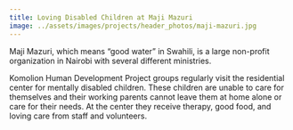 ```yaml
---
title: Loving Disabled Children at Maji Mazuri
image: ../assets/images/projects/header_photos/maji-mazuri.jpg
---
```

Maji Mazuri, which means “good water” in Swahili, is a large non-profit organization in Nairobi with several different
ministries.

Komolion Human Development Project groups regularly visit the residential center for mentally disabled children. These
children are unable to care for themselves and their working parents cannot leave them at home alone or care for their
needs. At the center they receive therapy, good food, and loving care from staff and volunteers.
